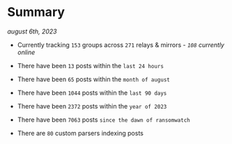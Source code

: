 
# Summary
_august 6th, 2023_

- Currently tracking `153` groups across `271` relays & mirrors - _`108` currently online_

- There have been `13` posts within the `last 24 hours`

- There have been `65` posts within the `month of august`

- There have been `1044` posts within the `last 90 days`

- There have been `2372` posts within the `year of 2023`

- There have been `7063` posts `since the dawn of ransomwatch`

- There are `80` custom parsers indexing posts
